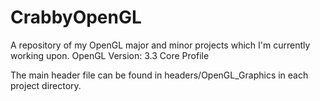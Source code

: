 # CrabbyOpenGL
A repository of my OpenGL major and minor projects which I'm currently working upon.
OpenGL Version: 3.3 Core Profile

The main header file can be found in headers/OpenGL_Graphics in each project directory.
